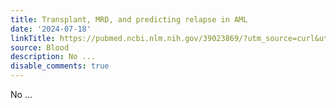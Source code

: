 ```yaml
---
title: Transplant, MRD, and predicting relapse in AML
date: '2024-07-18'
linkTitle: https://pubmed.ncbi.nlm.nih.gov/39023869/?utm_source=curl&utm_medium=rss&utm_campaign=journals&utm_content=7603509&fc=None&ff=20240718181718&v=2.18.0.post9+e462414
source: Blood
description: No ...
disable_comments: true
---
```

No ...